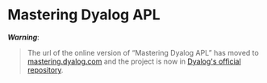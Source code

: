 # Mastering Dyalog APL

<!-- begin warning -->
***Warning***:

 > The url of the online version of “Mastering Dyalog APL” has moved to [mastering.dyalog.com](https://mastering.dyalog.com) and the project is now in [Dyalog's official repository](https://github.com/Dyalog/MDAPL).
<!-- end -->

```python

```
